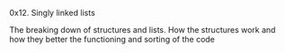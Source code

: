 0x12.  Singly linked lists

The breaking down of structures and lists. How the structures work and how
they better the functioning and sorting of the code

